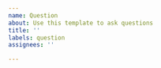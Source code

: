 ```yaml
---
name: Question
about: Use this template to ask questions
title: ''
labels: question
assignees: ''

---
```



